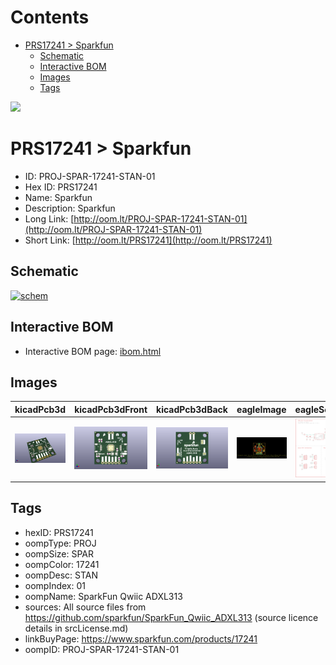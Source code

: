 



Contents
========

* [PRS17241 > Sparkfun](#prs17241--sparkfun)
	* [Schematic](#schematic)
	* [Interactive BOM](#interactive-bom)
	* [Images](#images)
	* [Tags](#tags)
  
![][im]
# PRS17241 > Sparkfun

- ID: PROJ-SPAR-17241-STAN-01
- Hex ID: PRS17241
- Name: Sparkfun
- Description: Sparkfun
- Long Link: [http://oom.lt/PROJ-SPAR-17241-STAN-01](http://oom.lt/PROJ-SPAR-17241-STAN-01)
- Short Link: [http://oom.lt/PRS17241](http://oom.lt/PRS17241)

## Schematic
  
[![schem](eagleSchemImage.png)](eagleSchemImage.png)
## Interactive BOM

- Interactive BOM page: [ibom.html](https://htmlpreview.github.io/?https://github.com/oomlout/oomlout_OOMP_projects/blob/main/PROJ-SPAR-17241-STAN-01/kicad/bom/ibom.html)

## Images
  
  

|kicadPcb3d|kicadPcb3dFront|kicadPcb3dBack|eagleImage|eagleSchemImage|
| :---: | :---: | :---: | :---: | :---: |
|[![kicadPcb3d](kicadPcb3d_140.png)](kicadPcb3d.png)|[![kicadPcb3dFront](kicadPcb3dFront_140.png)](kicadPcb3dFront.png)|[![kicadPcb3dBack](kicadPcb3dBack_140.png)](kicadPcb3dBack.png)|[![eagleImage](eagleImage_140.png)](eagleImage.png)|[![eagleSchemImage](eagleSchemImage_140.png)](eagleSchemImage.png)|

## Tags

- hexID: PRS17241
- oompType: PROJ
- oompSize: SPAR
- oompColor: 17241
- oompDesc: STAN
- oompIndex: 01
- oompName: SparkFun Qwiic ADXL313
- sources: All source files from https://github.com/sparkfun/SparkFun_Qwiic_ADXL313 (source licence details in srcLicense.md)
- linkBuyPage: https://www.sparkfun.com/products/17241
- oompID: PROJ-SPAR-17241-STAN-01



[im]: kicadPcb3d_450.png
